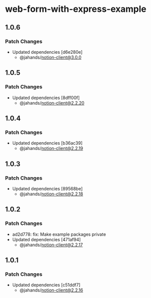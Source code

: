 # web-form-with-express-example

## 1.0.6

### Patch Changes

- Updated dependencies [d6e280e]
  - @jahands/notion-client@3.0.0

## 1.0.5

### Patch Changes

- Updated dependencies [8dff00f]
  - @jahands/notion-client@2.2.20

## 1.0.4

### Patch Changes

- Updated dependencies [b36ac39]
  - @jahands/notion-client@2.2.19

## 1.0.3

### Patch Changes

- Updated dependencies [89568be]
  - @jahands/notion-client@2.2.18

## 1.0.2

### Patch Changes

- ad2d778: fix: Make example packages private
- Updated dependencies [471af94]
  - @jahands/notion-client@2.2.17

## 1.0.1

### Patch Changes

- Updated dependencies [c51ddf7]
  - @jahands/notion-client@2.2.16
